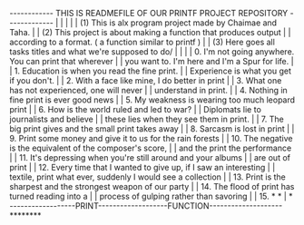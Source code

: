 ------------ THIS IS READMEFILE OF OUR PRINTF PROJECT REPOSITORY -------------
|									     |
|									     |
| (1) This is alx program project made by Chaimae and Taha.		     |
| (2) This project is about making a function that produces output 	     |
|  according to a format. ( a function similar to printf )		     |
| (3) Here goes all tasks titles and what we're supposed to do/		     |
|									     |
|	0. I'm not going anywhere. You can print that wherever		     |
|	 you want to. I'm here and I'm a Spur for life.			     |
|	1. Education is when you read the fine print.			     |
|	 Experience is what you get if you don't.			     |
|	2. With a face like mine, I do better in print			     |
|	3. What one has not experienced, one will never   	    	     |
|	understand in print.						     |
|	4. Nothing in fine print is ever good news			     |
|	5. My weakness is wearing too much leopard print		     |
|	6. How is the world ruled and led to war?		 	     |
|	 Diplomats lie to journalists and believe			     |
|	 these lies when they see them in print.			     |
|	7. The big print gives and the small print takes away		     |
|	8. Sarcasm is lost in print					     |
|	9. Print some money and give it to us for the rain forests	     |
|	10. The negative is the equivalent of the composer's score,	     |
|	 and the print the performance					     |
|	11. It's depressing when you're still around and your albums	     |
|	 are out of print						     |
|	12. Every time that I wanted to give up, if I saw an interesting     |
|	 textile, print what ever, suddenly I would see a collection	     |
|	13. Print is the sharpest and the strongest weapon of our party	     |
|	14. The flood of print has turned reading into a		     |
|	 process of gulping rather than savoring			     |
|	15. *								     *
|									     *
------------------PRINT-------------------FUNCTION--------------------********
